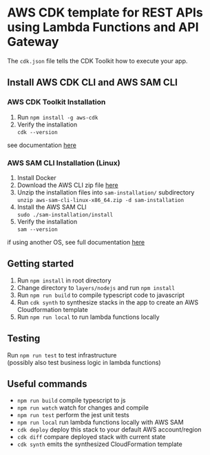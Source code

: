 # AWS CDK template for REST APIs using Lambda Functions and API Gateway

The `cdk.json` file tells the CDK Toolkit how to execute your app.
## Install AWS CDK CLI and AWS SAM CLI

### AWS CDK Toolkit Installation
1) Run `npm install -g aws-cdk`
2) Verify the installation <br>
`cdk --version`

see documentation [here](https://docs.aws.amazon.com/cdk/v2/guide/cli.html)

### AWS SAM CLI Installation (Linux)
1) Install Docker 
2) Download the AWS CLI zip file [here](https://github.com/aws/aws-sam-cli/releases/latest/download/aws-sam-cli-linux-x86_64.zip)
3) Unzip the installation files into `sam-installation/` subdirectory <br>
`unzip aws-sam-cli-linux-x86_64.zip -d sam-installation`
4) Install the AWS SAM CLI <br>
`sudo ./sam-installation/install`
5) Verify the installation <br>
`sam --version`

if using another OS, see full documentation [here](https://docs.aws.amazon.com/serverless-application-model/latest/developerguide/serverless-sam-cli-install.html)

## Getting started
1) Run `npm install` in root directory
2) Change directory to `layers/nodejs` and run `npm install`
3) Run `npm run build` to compile typescript code to javascript
4) Run `cdk synth` to synthesize stacks in the app to create an AWS Cloudformation template
5) Run `npm run local` to run lambda functions locally

## Testing
Run `npm run test` to test infrastructure <br> (possibly also test business logic in lambda functions)

## Useful commands
* `npm run build`   compile typescript to js
* `npm run watch`   watch for changes and compile
* `npm run test`    perform the jest unit tests
* `npm run local`   run lambda functions locally with AWS SAM
* `cdk deploy`      deploy this stack to your default AWS account/region
* `cdk diff`        compare deployed stack with current state
* `cdk synth`       emits the synthesized CloudFormation template
